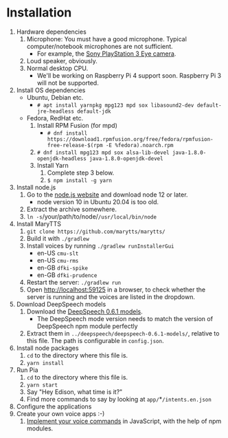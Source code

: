 # Installation

1. Hardware dependencies
   1. Microphone: You must have a good microphone. Typical computer/notebook microphones are not sufficient.
      * For example, the [Sony PlayStation 3 Eye camera](https://www.amazon.de/dp/B00LME2JGQ/).
   2. Loud speaker, obviously.
   3. Normal desktop CPU.
      * We'll be working on Raspberry Pi 4 support soon. Raspberry Pi 3 will not be supported.
2. Install OS dependencies
   * Ubuntu, Debian etc.
     * `# apt install yarnpkg mpg123 mpd sox libasound2-dev default-jre-headless default-jdk`
   * Fedora, RedHat etc.
     1. Install RPM Fusion \(for mpd\)
        * `# dnf install https://download1.rpmfusion.org/free/fedora/rpmfusion-free-release-$(rpm -E %fedora).noarch.rpm`
     2. `# dnf install mpg123 mpd sox alsa-lib-devel java-1.8.0-openjdk-headless java-1.8.0-openjdk-devel`
     3. Install Yarn
        1. Complete step 3 below.
        2. `$ npm install -g yarn`
3. Install node.js
   1. Go to the [node.js website](https://nodejs.org/en/) and download node 12 or later.
      * node version 10 in Ubuntu 20.04 is too old.
   2. Extract the archive somewhere.
   3. `ln -s`/your/path/to/node/`/usr/local/bin/node`
4. Install MaryTTS
   1. `git clone https://github.com/marytts/marytts/`
   2. Build it with `./gradlew`
   3. Install voices by running `./gradlew runInstallerGui`
      * en-US `cmu-slt`
      * en-US `cmu-rms`
      * en-GB `dfki-spike`
      * en-GB `dfki-prudence`
   4. Restart the server: `./gradlew run`
   5. Open [http://localhost:59125](http://localhost:59125) in a browser, to check whether the server is running and the voices are listed in the dropdown.
5. Download DeepSpeech models
   1. Download the [DeepSpeech 0.6.1 models](https://github.com/mozilla/DeepSpeech/releases/download/v0.6.1/deepspeech-0.6.1-models.tar.gz).
      * The DeepSpeech mode version needs to match the version of DeepSpeech npm module perfectly
   2. Extract them in `../deepspeech/deepspeech-0.6.1-models/`, relative to this file. The path is configurable in `config.json`.
6. Install node packages
   1. `cd` to the directory where this file is.
   2. `yarn install`
7. Run Pia
   1. `cd` to the directory where this file is.
   2. `yarn start`
   3. Say "Hey Edison, what time is it?"
   4. Find more commands to say by looking at `app/`\*`/intents.en.json`
8. Configure the applications
9. Create your own voice apps :-\)
   1. [Implement your voice commands](../develop/app/create-the-stub-files.md) in JavaScript, with the help of npm modules.


